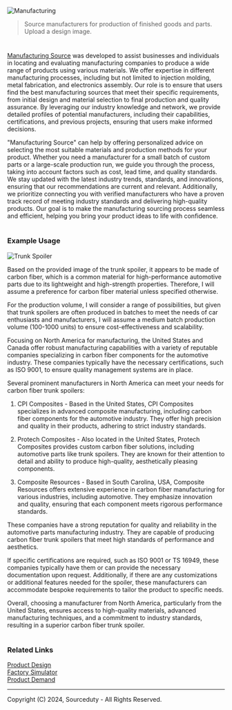![Manufacturing](https://github.com/sourceduty/Manufacturing_Source/assets/123030236/f7dee708-f016-4ffd-84b9-3190e15160e2)

> Source manufacturers for production of finished goods and parts. Upload a design image.

#

[Manufacturing Source](https://chatgpt.com/g/g-uq71ilnHV-manufacturing-source) was developed to assist businesses and individuals in locating and evaluating manufacturing companies to produce a wide range of products using various materials. We offer expertise in different manufacturing processes, including but not limited to injection molding, metal fabrication, and electronics assembly. Our role is to ensure that users find the best manufacturing sources that meet their specific requirements, from initial design and material selection to final production and quality assurance. By leveraging our industry knowledge and network, we provide detailed profiles of potential manufacturers, including their capabilities, certifications, and previous projects, ensuring that users make informed decisions.

"Manufacturing Source" can help by offering personalized advice on selecting the most suitable materials and production methods for your product. Whether you need a manufacturer for a small batch of custom parts or a large-scale production run, we guide you through the process, taking into account factors such as cost, lead time, and quality standards. We stay updated with the latest industry trends, standards, and innovations, ensuring that our recommendations are current and relevant. Additionally, we prioritize connecting you with verified manufacturers who have a proven track record of meeting industry standards and delivering high-quality products. Our goal is to make the manufacturing sourcing process seamless and efficient, helping you bring your product ideas to life with confidence.

#
### Example Usage

![Trunk Spoiler](https://github.com/sourceduty/Manufacturing_Source/assets/123030236/62d5b9f5-dbb4-4dda-9578-562359bb1bf6)

Based on the provided image of the trunk spoiler, it appears to be made of carbon fiber, which is a common material for high-performance automotive parts due to its lightweight and high-strength properties. Therefore, I will assume a preference for carbon fiber material unless specified otherwise.

For the production volume, I will consider a range of possibilities, but given that trunk spoilers are often produced in batches to meet the needs of car enthusiasts and manufacturers, I will assume a medium batch production volume (100-1000 units) to ensure cost-effectiveness and scalability.

Focusing on North America for manufacturing, the United States and Canada offer robust manufacturing capabilities with a variety of reputable companies specializing in carbon fiber components for the automotive industry. These companies typically have the necessary certifications, such as ISO 9001, to ensure quality management systems are in place.

Several prominent manufacturers in North America can meet your needs for carbon fiber trunk spoilers:

1. CPI Composites - Based in the United States, CPI Composites specializes in advanced composite manufacturing, including carbon fiber components for the automotive industry. They offer high precision and quality in their products, adhering to strict industry standards.

2. Protech Composites - Also located in the United States, Protech Composites provides custom carbon fiber solutions, including automotive parts like trunk spoilers. They are known for their attention to detail and ability to produce high-quality, aesthetically pleasing components.

3. Composite Resources - Based in South Carolina, USA, Composite Resources offers extensive experience in carbon fiber manufacturing for various industries, including automotive. They emphasize innovation and quality, ensuring that each component meets rigorous performance standards.

These companies have a strong reputation for quality and reliability in the automotive parts manufacturing industry. They are capable of producing carbon fiber trunk spoilers that meet high standards of performance and aesthetics.

If specific certifications are required, such as ISO 9001 or TS 16949, these companies typically have them or can provide the necessary documentation upon request. Additionally, if there are any customizations or additional features needed for the spoiler, these manufacturers can accommodate bespoke requirements to tailor the product to specific needs.

Overall, choosing a manufacturer from North America, particularly from the United States, ensures access to high-quality materials, advanced manufacturing techniques, and a commitment to industry standards, resulting in a superior carbon fiber trunk spoiler.

#
### Related Links

[Product Design](https://github.com/sourceduty/Product_Design)
<br>
[Factory Simulator](https://github.com/sourceduty/Factory_Simulator)
<br>
[Product Demand](https://github.com/sourceduty/Product_Demand)

***
Copyright (C) 2024, Sourceduty - All Rights Reserved.
